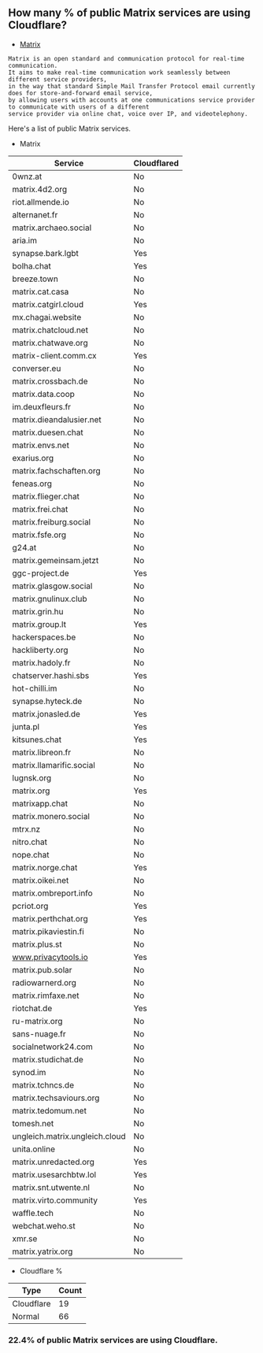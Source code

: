 ## How many % of public Matrix services are using Cloudflare?


- [Matrix](https://en.wikipedia.org/wiki/Matrix_(protocol))
```
Matrix is an open standard and communication protocol for real-time communication. 
It aims to make real-time communication work seamlessly between different service providers, 
in the way that standard Simple Mail Transfer Protocol email currently does for store-and-forward email service, 
by allowing users with accounts at one communications service provider to communicate with users of a different 
service provider via online chat, voice over IP, and videotelephony.
```


Here's a list of public Matrix services.


[//]: # (start replacement)


- Matrix

| Service | Cloudflared |
| --- | --- |
| 0wnz.at | No |
| matrix.4d2.org | No |
| riot.allmende.io | No |
| alternanet.fr | No |
| matrix.archaeo.social | No |
| aria.im | No |
| synapse.bark.lgbt | Yes |
| bolha.chat | Yes |
| breeze.town | No |
| matrix.cat.casa | No |
| matrix.catgirl.cloud | Yes |
| mx.chagai.website | No |
| matrix.chatcloud.net | No |
| matrix.chatwave.org | No |
| matrix-client.comm.cx | Yes |
| converser.eu | No |
| matrix.crossbach.de | No |
| matrix.data.coop | No |
| im.deuxfleurs.fr | No |
| matrix.dieandalusier.net | No |
| matrix.duesen.chat | No |
| matrix.envs.net | No |
| exarius.org | No |
| matrix.fachschaften.org | No |
| feneas.org | No |
| matrix.flieger.chat | No |
| matrix.frei.chat | No |
| matrix.freiburg.social | No |
| matrix.fsfe.org | No |
| g24.at | No |
| matrix.gemeinsam.jetzt | No |
| ggc-project.de | Yes |
| matrix.glasgow.social | No |
| matrix.gnulinux.club | No |
| matrix.grin.hu | No |
| matrix.group.lt | Yes |
| hackerspaces.be | No |
| hackliberty.org | No |
| matrix.hadoly.fr | No |
| chatserver.hashi.sbs | Yes |
| hot-chilli.im | No |
| synapse.hyteck.de | No |
| matrix.jonasled.de | Yes |
| junta.pl | Yes |
| kitsunes.chat | Yes |
| matrix.libreon.fr | No |
| matrix.llamarific.social | No |
| lugnsk.org | No |
| matrix.org | Yes |
| matrixapp.chat | No |
| matrix.monero.social | No |
| mtrx.nz | No |
| nitro.chat | No |
| nope.chat | No |
| matrix.norge.chat | Yes |
| matrix.oikei.net | No |
| matrix.ombreport.info | No |
| pcriot.org | Yes |
| matrix.perthchat.org | Yes |
| matrix.pikaviestin.fi | No |
| matrix.plus.st | No |
| www.privacytools.io | Yes |
| matrix.pub.solar | No |
| radiowarnerd.org | No |
| matrix.rimfaxe.net | No |
| riotchat.de | Yes |
| ru-matrix.org | No |
| sans-nuage.fr | No |
| socialnetwork24.com | No |
| matrix.studichat.de | No |
| synod.im | No |
| matrix.tchncs.de | No |
| matrix.techsaviours.org | No |
| matrix.tedomum.net | No |
| tomesh.net | No |
| ungleich.matrix.ungleich.cloud | No |
| unita.online | No |
| matrix.unredacted.org | Yes |
| matrix.usesarchbtw.lol | Yes |
| matrix.snt.utwente.nl | No |
| matrix.virto.community | Yes |
| waffle.tech | No |
| webchat.weho.st | No |
| xmr.se | No |
| matrix.yatrix.org | No |


- Cloudflare %

| Type | Count |
| --- | --- |
| Cloudflare | 19 |
| Normal | 66 |


### 22.4% of public Matrix services are using Cloudflare.
